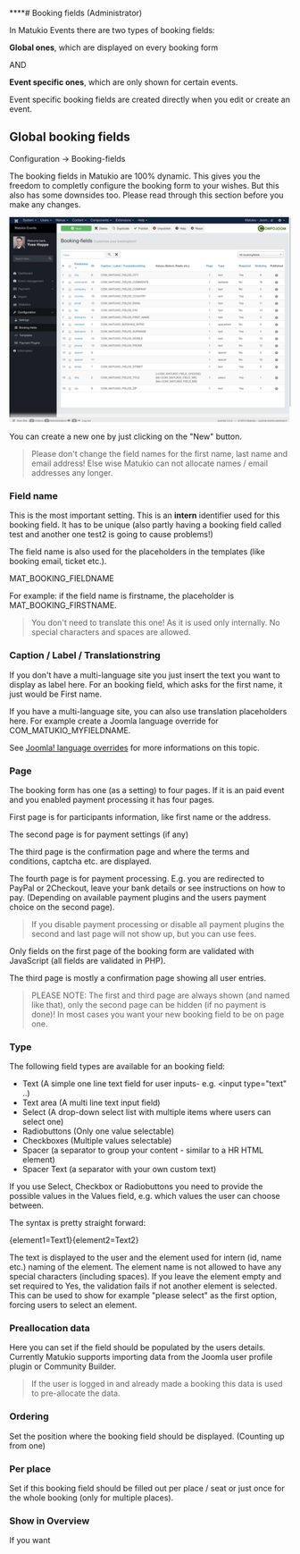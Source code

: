 ****# Booking fields (Administrator)

In Matukio Events there are two types of booking fields:

**Global ones**, which are displayed on every booking form

AND

**Event specific ones**, which are only shown for certain events.

Event specific booking fields are created directly when you edit or create an event.

## Global booking fields

Configuration -> Booking-fields

The booking fields in Matukio are 100% dynamic. This gives you the freedom to completly configure the booking form to your wishes. But this also has some downsides too. Please read through this section before you make any changes.

![](global-booking-fields.jpg)

You can create a new one by just clicking on the "New" button.

> Please don't change the field names for the first name, last name and email address! Else wise Matukio can not allocate names / email addresses any longer.

### Field name

This is the most important setting. This is an **intern** identifier used for this booking field. It has to be unique (also partly having a booking field called test and another one test2 is going to cause problems!)

The field name is also used for the placeholders in the templates (like booking email, ticket etc.). 

MAT_BOOKING_FIELDNAME

For example: if the field name is firstname, the placeholder is MAT_BOOKING_FIRSTNAME.

> You don't need to translate this one! As it is used only internally. No special characters and spaces are allowed.


### Caption / Label / Translationstring

If you don't have a multi-language site you just insert the text you want to display as label here. For an booking field, which asks for the first name, it just would be First name.

If you have a multi-language site, you can also use translation placeholders here. For example create a Joomla language override for COM_MATUKIO_MYFIELDNAME.

See [Joomla! language overrides](https://docs.joomla.org/J3.x:Language_Overrides_in_Joomla) for more informations on this topic.

### Page

The booking form has one (as a setting) to four pages. If it is an paid event and you enabled payment processing it has four pages.

First page is for participants information, like first name or the address. 

The second page is for payment settings (if any)

The third page is the confirmation page and where the terms and conditions, captcha etc. are displayed.

The fourth page is for payment processing. E.g. you are redirected to PayPal or 2Checkout, leave your bank details or see instructions on how to pay. (Depending on available payment plugins and the users payment choice on the second page).

> If you disable payment processing or disable all payment plugins the second and last page will not show up, but you can use fees.

Only fields on the first page of the booking form are validated with JavaScript (all fields are validated in PHP).

The third page is mostly a confirmation page showing all user entries. 

> PLEASE NOTE: The first and third page are always shown (and named like that), only the second page can be hidden (if no payment is done)! In most cases you want your new booking field to be on page one.

### Type

The following field types are available for an booking field:

* Text (A simple one line text field for user inputs- e.g. <input type="text" ..)
* Text area (A multi line text input field)
* Select (A drop-down select list with multiple items where users can select one)
* Radiobuttons (Only one value selectable)
* Checkboxes (Multiple values selectable)
* Spacer (a separator to group your content - similar to a HR HTML element)
* Spacer Text (a separator with your own custom text)

If you use Select, Checkbox or Radiobuttons you need to provide the possible values in the Values field, e.g. which values the user can choose between.

The syntax is pretty straight forward: 

{element1=Text1}{element2=Text2}

The text is displayed to the user and the element used for intern (id, name etc.) naming of the element. The element name is not allowed to have any special characters (including spaces). If you leave the element empty and set required to Yes, the validation fails if not another element is selected. This can be used to show for example "please select" as the first option, forcing users to select an element.

### Preallocation data

Here you can set if the field should be populated by the users details. Currently Matukio supports importing data from the Joomla user profile plugin or Community Builder. 

> If the user is logged in and already made a booking this data is used to pre-allocate the data.

### Ordering

Set the position where the booking field should be displayed. (Counting up from one)

### Per place

Set if this booking field should be filled out per place / seat or just once for the whole booking (only for multiple places).

### Show in Overview

If you want 
